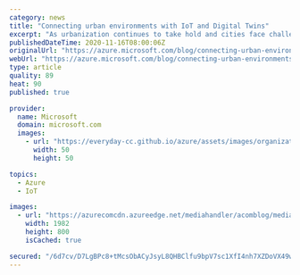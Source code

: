 ```yaml
---
category: news
title: "Connecting urban environments with IoT and Digital Twins"
excerpt: "As urbanization continues to take hold and cities face challenges to become more sustainable and livable, urban planning and operations strategies must adapt. Now more than ever, public and private organizations are coming together to push transformative solutions and change the way we plan and operate"
publishedDateTime: 2020-11-16T08:00:06Z
originalUrl: "https://azure.microsoft.com/blog/connecting-urban-environments-with-iot-and-digital-twins/"
webUrl: "https://azure.microsoft.com/blog/connecting-urban-environments-with-iot-and-digital-twins/"
type: article
quality: 89
heat: 90
published: true

provider:
  name: Microsoft
  domain: microsoft.com
  images:
    - url: "https://everyday-cc.github.io/azure/assets/images/organizations/microsoft.com-50x50.jpg"
      width: 50
      height: 50

topics:
  - Azure
  - IoT

images:
  - url: "https://azurecomcdn.azureedge.net/mediahandler/acomblog/media/Default/blog/8b576899-95b8-4d85-aeb5-d80fbb4dfb6e.png"
    width: 1982
    height: 800
    isCached: true

secured: "/6d7cv/D7LgBPc8+tMcsObACyJsyL8QHBClfu9bpV7sc1XfI4nh7XZDoVX49wtnpHG1qJ7cxNYA5LGdhdUM/kRXCgpLWOF9VuyFYo6YaYP2eRXR7RV9y0et2p9jk+okeArGn5fIdku62sJJmOeAUQhAjwQmbPCmHNpd8zeOdKDFG9K9bGcHQ4fYCQSI27/bqaRWbbkRZQRKxjClGSe6VgxmTsZA0wRc79wqKrlok8nDWkt/+h0zN7yrpyk8iC3l0tpJGXYAYKaqz84KTbe/3+1KOcuZyQBsgyf36U9aeFPvahDCEXFaVM9iVRlmG0nFRPJ9FVKkKlOd1Br/zVPWGLkEHqS1YEmD4YNNgRLy+RD8=;Z+rfsuzmjc2zrIgyfpl70A=="
---
```


